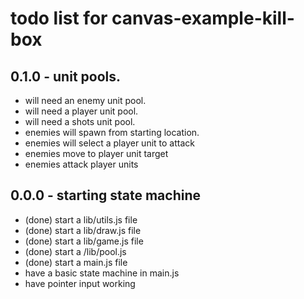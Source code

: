 # todo list for canvas-example-kill-box

## 0.1.0 - unit pools.
* will need an enemy unit pool.
* will need a player unit pool.
* will need a shots unit pool.
* enemies will spawn from starting location.
* enemies will select a player unit to attack
* enemies move to player unit target
* enemies attack player units

## 0.0.0 - starting state machine
* (done) start a lib/utils.js file
* (done) start a lib/draw.js file
* (done) start a lib/game.js file
* (done) start a /lib/pool.js
* (done) start a main.js file
* have a basic state machine in main.js
* have pointer input working
